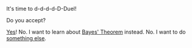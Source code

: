 It's time to d-d-d-d-D-Duel!

Do you accept?

[Yes](accept/accept.md)!
No. I want to learn about [Bayes' Theorem](../BayesTheorem/BayesTheorem.md) instead.
No. I want to do [something else](marshmellow.md).